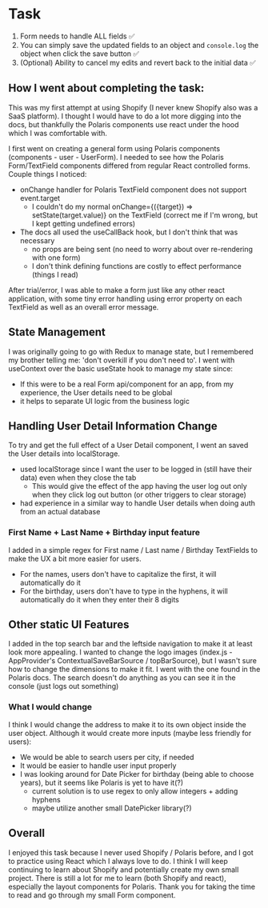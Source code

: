 # Task

1. Form needs to handle ALL fields ✅
2. You can simply save the updated fields to an object and `console.log` the object when click the save button ✅
3. (Optional) Ability to cancel my edits and revert back to the initial data ✅

## How I went about completing the task:

This was my first attempt at using Shopify (I never knew Shopify also was a SaaS platform).
I thought I would have to do a lot more digging into the docs, but
thankfully the Polaris components use react under the hood which I was comfortable with.

I first went on creating a general form using Polaris components (components - user - UserForm).
I needed to see how the Polaris Form/TextField components differed from regular React controlled forms.
Couple things I noticed:

- onChange handler for Polaris TextField component does not support event.target
  - I couldn't do my normal onChange={({target}) => setState(target.value)} on the TextField
    (correct me if I'm wrong, but I kept getting undefined errors)
- The docs all used the useCallBack hook, but I don't think that was necessary
  - no props are being sent (no need to worry about over re-rendering with one form)
  - I don't think defining functions are costly to effect performance (things I read)

After trial/error, I was able to make a form just like any other react application,
with some tiny error handling using error property on each TextField as well as an overall error message.

## State Management

I was originally going to go with Redux to manage state, but I remembered my brother telling me: 'don't overkill if you don't need to'.
I went with useContext over the basic useState hook to manage my state since:

- If this were to be a real Form api/component for an app, from my experience, the User details need to be global
- it helps to separate UI logic from the business logic

## Handling User Detail Information Change

To try and get the full effect of a User Detail component, I went an saved the User details into localStorage.

- used localStorage since I want the user to be logged in (still have their data) even when they close the tab
  - This would give the effect of the app having the user log out only when they click log out button (or other triggers to clear storage)
- had experience in a similar way to handle User details when doing auth from an actual database

### First Name + Last Name + Birthday input feature

I added in a simple regex for First name / Last name / Birthday TextFields to make the UX a bit more easier for users.

- For the names, users don't have to capitalize the first, it will automatically do it
- For the birthday, users don't have to type in the hyphens, it will automatically do it when they enter their 8 digits

## Other static UI Features

I added in the top search bar and the leftside navigation to make it at least look more appealing.
I wanted to change the logo images (index.js - AppProvider's ContextualSaveBarSource / topBarSource),
but I wasn't sure how to change the dimensions to make it fit. I went with the one found in the Polaris docs.
The search doesn't do anything as you can see it in the console (just logs out something)

### What I would change

I think I would change the address to make it to its own object inside the user object.
Although it would create more inputs (maybe less friendly for users):

- We would be able to search users per city, if needed
- It would be easier to handle user input properly
- I was looking around for Date Picker for birthday (being able to choose years), but it seems like Polaris is yet to have it(?)
  - current solution is to use regex to only allow integers + adding hyphens
  - maybe utilize another small DatePicker library(?)

## Overall

I enjoyed this task because I never used Shopify / Polaris before,
and I got to practice using React which I always love to do.
I think I will keep continuing to learn about Shopify and potentially create my own small project.
There is still a lot for me to learn (both Shopify and react), especially the layout components for Polaris.
Thank you for taking the time to read and go through my small Form component.
